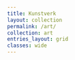 ```yaml
---
title: Kunstverk 
layout: collection
permalink: /art/
collection: art
entries_layout: grid
classes: wide
---
```


